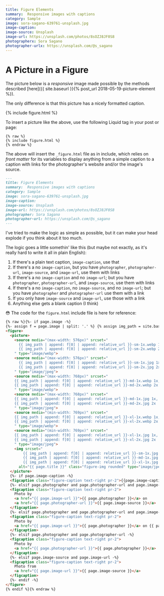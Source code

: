 ```yaml
---
title: Figure Elements
summary:  Responsive images with captions
category: Sample
image: sora-sagano-639761-unsplash.jpg
image-caption: 
image-source: Unsplash
image-url: https://unsplash.com/photos/8sOZJ8JF0S8
photographerx: Sora Sagano
photographer-urlx: https://unsplash.com/@s_sagano
---
```


# A Picture in a Figure

The picture below is a _responsive_ image made possible by the methods described [here]({{ site.baseurl }}{% post_url 2018-05-19-picture-element %}).

The only difference is that this picture has a nicely formatted caption.

{% include figure.html %}

To insert a picture like the above, use the following Liquid tag in your post or page:

```liquid
{% raw %}
{% include figure.html %}
{% endraw %}
```

The above will insert the `_figure.html` file as in include, which relies on _front matter_ for its variables to display anything from a simple caption to a caption with links for the photographer's website and/or the image's source.

```markdown
---
title: Figure Elements
summary:  Responsive images with captions
category: Sample
image: sora-sagano-639761-unsplash.jpg
image-caption:
image-source: Unsplash
image-url: https://unsplash.com/photos/8sOZJ8JF0S8
photographer: Sora Sagano
photographer-url: https://unsplash.com/@s_sagano
---
```

I've tried to make the logic as simple as possible, but it can make your head explode if you think about it too much.

The logic goes a little somethin' like this (but maybe not exactly, as it's really hard to write it all in plain English):

1.  If there's a plain text caption, `image-caption`, use that
2.  If there's a no `image-caption`, but you have `photographer`, `photographer-url`, `image-source`, and `image-url`, use them with links
3.  If there's a no `image-caption` and no `image-url`; but you have `photographer`, `photographer-url`, and `image-source`, use them with links
4.  If there's a no `image-caption`, no `image-source`, and no `image-url`; but you have `photographer` and `photographer-url` use them with a link
5.  If you only have `image-source` and `image-url`, use those with a link
6.  Anything else gets a blank caption (I think)

:flushed: The code for the `figure.html` include file is here for reference:

```html
{% raw %}{%- if page.image -%}
{%- assign f = page.image | split: '.' %} {% assign img_path = site.baseurl | append: "/assets/images/" -%}
<figure>
  <picture>
    <source media="(max-width: 576px)" srcset="
      {{ img_path | append: f[0] | append: relative_url }}-sm-1x.webp 1x,
      {{ img_path | append: f[0] | append: relative_url }}-sm-2x.webp 2x
    " type="image/webp">
    <source media="(max-width: 576px)" srcset="
      {{ img_path | append: f[0] | append: relative_url }}-sm-1x.jpg 1x,
      {{ img_path | append: f[0] | append: relative_url }}-sm-2x.jpg 2x
    " type="image/jpeg">
    <source media="(max-width: 768px)" srcset="
    {{ img_path | append: f[0] | append: relative_url }}-md-1x.webp 1x,
    {{ img_path | append: f[0] | append: relative_url }}-md-2x.webp 2x
    " type="image/webp">
    <source media="(max-width: 768px)" srcset="
    {{ img_path | append: f[0] | append: relative_url }}-md-1x.jpg 1x,
    {{ img_path | append: f[0] | append: relative_url }}-md-2x.jpg 2x
    " type="image/jpeg">
    <source media="(min-width: 769px)" srcset="
    {{ img_path | append: f[0] | append: relative_url }}-xl-1x.webp 1x,
    {{ img_path | append: f[0] | append: relative_url }}-xl-2x.webp 2x
    " type="image/webp">
    <source media="(min-width: 769px)" srcset="
    {{ img_path | append: f[0] | append: relative_url }}-xl-1x.jpg 1x,
    {{ img_path | append: f[0] | append: relative_url }}-xl-2x.jpg 2x
    " type="image/jpeg">
    <img srcset="
        {{ img_path | append: f[0] | append: relative_url }}-sm-1x.jpg 576w,
        {{ img_path | append: f[0] | append: relative_url }}-md-1x.jpg 768w,
        {{ img_path | append: f[0] | append: relative_url }}-xl-1x.jpg 1440w" src="{{ img_path | append: f[0] | append: relative_url }}-md-1x.jpg"
      alt="{{ page.title }}" class="figure-img rounded" type="image/jpeg">
  </picture>
  {%- if page.image-caption -%}
  <figcaption class="figure-caption text-right pr-2">{{page.image-caption}}</figcaption>
  {%- elsif page.photographer and page.photographer-url and page.image-source and page.image-url -%}
  <figcaption class="figure-caption text-right pr-2">
    Photo by
    <a href="{{ page.image-url }}">{{ page.photographer }}</a> on
    <a href="{{ page.photographer-url }}">{{ page.image-source }}</a>
  </figcaption>
  {%- elsif page.photographer and page.photographer-url and page.image-source -%}
  <figcaption class="figure-caption text-right pr-2">
    Photo by
    <a href="{{ page.image-url }}">{{ page.photographer }}</a> on {{ page.image-source }}
  </figcaption>
  {%- elsif page.photographer and page.photographer-url -%}
  <figcaption class="figure-caption text-right pr-2">
    Photo by
    <a href="{{ page.photographer-url }}">{{ page.photographer }}</a>
  </figcaption>
  {%- elsif page.image-source and page.image-url -%}
  <figcaption class="figure-caption text-right pr-2">
    Photo from
    <a href="{{ page.image-url }}">{{ page.image-source }}</a>
  </figcaption>
  {%- endif -%}
</figure>
{% endif %}{% endraw %}
```
